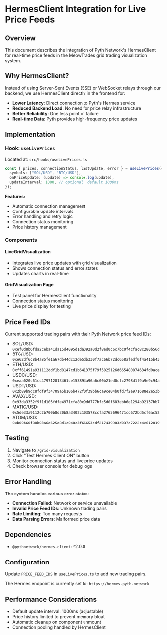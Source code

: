 <!-- @format -->

# HermesClient Integration for Live Price Feeds

## Overview

This document describes the integration of Pyth Network's HermesClient for real-time price feeds in the MeowTrades grid trading visualization system.

## Why HermesClient?

Instead of using Server-Sent Events (SSE) or WebSocket relays through our backend, we use HermesClient directly in the frontend for:

- **Lower Latency**: Direct connection to Pyth's Hermes service
- **Reduced Backend Load**: No need for price relay infrastructure
- **Better Reliability**: One less point of failure
- **Real-time Data**: Pyth provides high-frequency price updates

## Implementation

### Hook: `useLivePrices`

Located at: `src/hooks/useLivePrices.ts`

```typescript
const { prices, connectionStatus, lastUpdate, error } = useLivePrices({
  symbols: ["SOL/USD", "BTC/USD"],
  onPriceUpdate: (update) => console.log(update),
  updateInterval: 1000, // optional, default 1000ms
});
```

**Features:**

- Automatic connection management
- Configurable update intervals
- Error handling and retry logic
- Connection status monitoring
- Price history management

### Components

#### LiveGridVisualization

- Integrates live price updates with grid visualization
- Shows connection status and error states
- Updates charts in real-time

#### GridVisualization Page

- Test panel for HermesClient functionality
- Connection status monitoring
- Live price display for testing

## Price Feed IDs

Current supported trading pairs with their Pyth Network price feed IDs:

- SOL/USD: `0xef0d8b6fda2ceba41da15d4095d1da392a0d2f8ed0c6c7bc0f4cfac8c280b56d`
- BTC/USD: `0xe62df6c8b4a85fe1a67db44dc12de5db330f7ac66b72dc658afedf0f4a415b43`
- ETH/USD: `0xff61491a931112ddf1bd8147cd1b641375f79f5825126d665480874634fd0ace`
- USDC/USD: `0xeaa020c61cc479712813461ce153894a96a6c00b21ed0cfc2798d1f9a9e9c94a`
- USDT/USD: `0x2b89b9dc8fdf9f34709a5b106b472f0f39bb6ca9ce04b0fd7f2e971688e2e53b`
- AVAX/USD: `0x93da3352f9f1d105fdfe4971cfa80e9dd777bfc5d0f683ebb6e1294b92137bb7`
- MATIC/USD: `0x5de33a9112c2b700b8d30b8a3402c103578ccfa2765696471cc672bd5cf6ac52`
- ATOM/USD: `0xb00b60f88b03a6a625a8d1c048c3f66653edf217439983d037e7222c4e612819`

## Testing

1. Navigate to `/grid-visualization`
2. Click "Test Hermes Client ON" button
3. Monitor connection status and live price updates
4. Check browser console for debug logs

## Error Handling

The system handles various error states:

- **Connection Failed**: Network or service unavailable
- **Invalid Price Feed IDs**: Unknown trading pairs
- **Rate Limiting**: Too many requests
- **Data Parsing Errors**: Malformed price data

## Dependencies

- `@pythnetwork/hermes-client`: ^2.0.0

## Configuration

Update `PRICE_FEED_IDS` in `useLivePrices.ts` to add new trading pairs.

The Hermes endpoint is currently set to: `https://hermes.pyth.network`

## Performance Considerations

- Default update interval: 1000ms (adjustable)
- Price history limited to prevent memory bloat
- Automatic cleanup on component unmount
- Connection pooling handled by HermesClient
